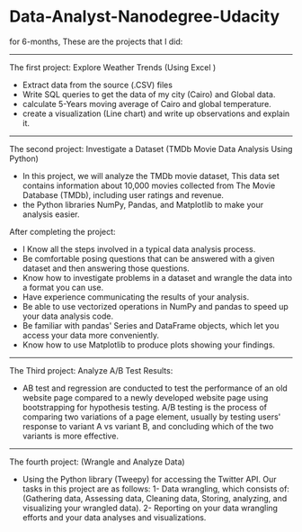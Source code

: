 # Data-Analyst-Nanodegree-Udacity

for 6-months, These are the projects that I did:
_____________________________________

The first project: Explore Weather Trends (Using Excel )
- Extract data from the source (.CSV) files
- Write SQL queries to get the data of my city (Cairo) and Global data.
- calculate 5-Years moving average of Cairo and global temperature.
- create a visualization (Line chart) and write up observations and explain it.
_____________________________________
The second project: Investigate a Dataset (TMDb Movie Data Analysis Using Python)
- In this project, we will analyze the TMDb movie dataset, This data set contains information about 10,000 movies collected from The Movie Database (TMDb),
including user ratings and revenue.
- the Python libraries NumPy, Pandas, and Matplotlib to make your analysis easier.

After completing the project:

- I Know all the steps involved in a typical data analysis process.
- Be comfortable posing questions that can be answered with a given dataset and then answering those questions.
- Know how to investigate problems in a dataset and wrangle the data into a format you can use.
- Have experience communicating the results of your analysis.
- Be able to use vectorized operations in NumPy and pandas to speed up your data analysis code.
- Be familiar with pandas' Series and DataFrame objects, which let you access your data more conveniently.
- Know how to use Matplotlib to produce plots showing your findings.
_____________________________________
The Third project: Analyze A/B Test Results:

- AB test and regression are conducted to test the performance of an old website page compared to a newly developed website page using bootstrapping for hypothesis testing.
A/B testing is the process of comparing two variations of a page element, usually by testing users' response to variant A vs variant B, and concluding which of the two variants is more effective.

_____________________________________
The fourth project: (Wrangle and Analyze Data)

- Using the Python library (Tweepy) for accessing the Twitter API.
Our tasks in this project are as follows:
1- Data wrangling, which consists of: (Gathering data, Assessing data, Cleaning data, Storing, analyzing, and visualizing your wrangled data).
2- Reporting on your data wrangling efforts and your data analyses and visualizations.
